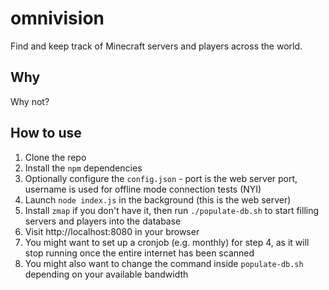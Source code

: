 # omnivision
Find and keep track of Minecraft servers and players across the world.

## Why
Why not?

## How to use
1. Clone the repo
2. Install the `npm` dependencies
3. Optionally configure the `config.json` - port is the web server port, username is used for offline mode connection tests (NYI)
4. Launch `node index.js` in the background (this is the web server)
5. Install `zmap` if you don't have it, then run `./populate-db.sh` to start filling servers and players into the database
6. Visit http://localhost:8080 in your browser
7. You might want to set up a cronjob (e.g. monthly) for step 4, as it will stop running once the entire internet has been scanned
8. You might also want to change the command inside `populate-db.sh` depending on your available bandwidth

